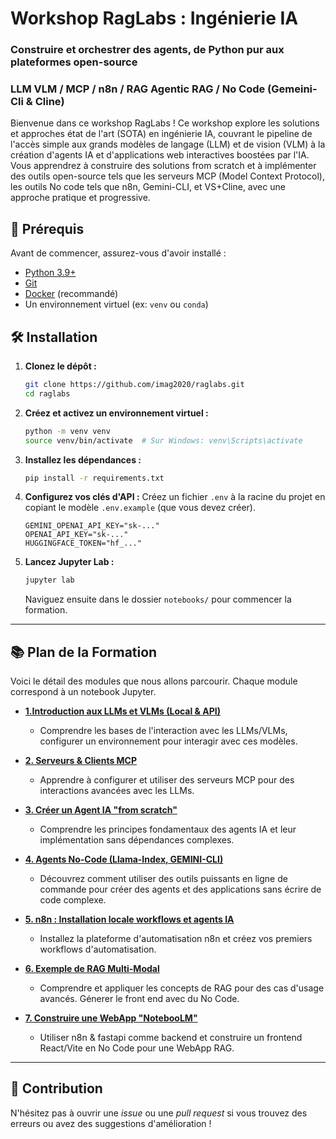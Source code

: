 # Workshop RagLabs : Ingénierie IA

### Construire et orchestrer des agents, de Python pur aux plateformes open-source

### LLM VLM  /  MCP / n8n / RAG Agentic RAG /  No Code (Gemeini-Cli & Cline)

Bienvenue dans ce workshop RagLabs ! Ce workshop explore les solutions et approches état de l'art (SOTA) en ingénierie IA, couvrant le pipeline de l'accès simple aux grands modèles de langage (LLM) et de vision (VLM) à la création d'agents IA et d'applications web interactives boostées par l'IA. Vous apprendrez à construire des solutions from scratch et à implémenter des outils open-source tels que les serveurs MCP (Model Context Protocol), les outils No code tels que n8n, Gemini-CLI, et VS+Cline, avec une approche pratique et progressive.

## 🚀 Prérequis

Avant de commencer, assurez-vous d'avoir installé :
- [Python 3.9+](https://www.python.org/downloads/)
- [Git](https://git-scm.com/downloads/)
- [Docker](https://www.docker.com/products/docker-desktop/) (recommandé)
- Un environnement virtuel (ex: `venv` ou `conda`)

## 🛠️ Installation

1.  **Clonez le dépôt :**
    ```bash
    git clone https://github.com/imag2020/raglabs.git
    cd raglabs
    ```

2.  **Créez et activez un environnement virtuel :**
    ```bash
    python -m venv venv
    source venv/bin/activate  # Sur Windows: venv\Scripts\activate
    ```

3.  **Installez les dépendances :**
    ```bash
    pip install -r requirements.txt
    ```

4.  **Configurez vos clés d'API :**
    Créez un fichier `.env` à la racine du projet en copiant le modèle `.env.example` (que vous devez créer).
    ```
    GEMINI_OPENAI_API_KEY="sk-..."
    OPENAI_API_KEY="sk-..."
    HUGGINGFACE_TOKEN="hf_..."
    ```

5.  **Lancez Jupyter Lab :**
    ```bash
    jupyter lab
    ```
    Naviguez ensuite dans le dossier `notebooks/` pour commencer la formation.

---

## 📚 Plan de la Formation

Voici le détail des modules que nous allons parcourir. Chaque module correspond à un notebook Jupyter.

*   **[1.Introduction aux LLMs et VLMs (Local & API)](./notebooks/01_llm_vlm_access.ipynb)**
    *   Comprendre les bases de l'interaction avec les LLMs/VLMs, configurer un environnement pour interagir avec ces modèles.

*   **[2. Serveurs & Clients MCP](./notebooks/02_mcp_servers_clients.ipynb)**
    *  Apprendre à configurer et utiliser des serveurs MCP pour des interactions avancées avec les LLMs.

*   **[3. Créer un Agent IA "from scratch"](./notebooks/03_agent_ia_from_scratch.ipynb)**
    *   Comprendre les principes fondamentaux des agents IA et leur implémentation sans dépendances complexes.

*   **[4. Agents No-Code (Llama-Index, GEMINI-CLI)](./notebooks/04_agents_no_code.ipynb)**
    *   Découvrez comment utiliser des outils puissants en ligne de commande pour créer des agents et des applications sans écrire de code complexe.

*   **[5. n8n : Installation locale workflows et agents IA ](./notebooks/05_n8n_agents.ipynb)**
    *   Installez la plateforme d'automatisation n8n et créez vos premiers workflows d'automatisation.

*   **[6. Exemple de RAG Multi-Modal ](./notebooks/06_rag_multimodal_rag.ipynb)**
    *    Comprendre et appliquer les concepts de RAG pour des cas d'usage avancés. Génerer le front end avec du No Code.

*   **[7. Construire une WebApp "NotebooLM"](./notebooks/07_webapp_notebooklm.ipynb)**
    *   Utiliser n8n & fastapi comme backend et construire un frontend React/Vite en No Code pour une WebApp RAG.

---

## 🤝 Contribution

N'hésitez pas à ouvrir une *issue* ou une *pull request* si vous trouvez des erreurs ou avez des suggestions d'amélioration !
